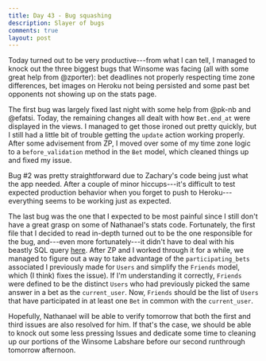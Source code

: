 ```yaml
---
title: Day 43 - Bug squashing
description: Slayer of bugs
comments: true
layout: post
---
```

Today turned out to be very productive---from what I can tell, I managed to knock out the three biggest bugs that Winsome was facing (all with some great help from @zporter): bet deadlines not properly respecting time zone differences, bet images on Heroku not being persisted and some past bet opponents not showing up on the stats page.

The first bug was largely fixed last night with some help from @pk-nb and @efatsi. Today, the remaining changes all dealt with how `Bet.end_at` were displayed in the views. I managed to get those ironed out pretty quickly, but I still had a little bit of trouble getting the `update` action working properly. After some advisement from ZP, I moved over some of my time zone logic to a `before_validation` method in the `Bet` model, which cleaned things up and fixed my issue.

Bug #2 was pretty straightforward due to Zachary's code being just what the app needed. After a couple of minor hiccups---it's difficult to test expected production behavior when you forget to push to Heroku---everything seems to be working just as expected.

The last bug was the one that I expected to be most painful since I still don't have a great grasp on some of Nathanael's stats code. Fortunately, the first file that I decided to read in-depth turned out to be the one responsible for the bug, and---even more fortunately---it didn't have to deal with his beastly SQL query [here](https://github.com/vigetlabs/winsome/blob/master/app/models/bet_opponent_history.rb#L85). After ZP and I worked through it for a while, we managed to figure out a way to take advantage of the `participating_bets` associated I previously made for `Users` and simplify the `Friends` model, which (I think) fixes the issue). If I'm understanding it correctly, `Friends` were defined to be the distinct `Users` who had previously picked the same answer in a bet as the `current_user`. Now, `Friends` should be the list of `Users` that have participated in at least one `Bet` in common with the `current_user`.

Hopefully, Nathanael will be able to verify tomorrow that both the first and third issues are also resolved for him. If that's the case, we should be able to knock out some less pressing Issues and dedicate some time to cleaning up our portions of the Winsome Labshare before our second runthrough tomorrow afternoon.
